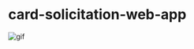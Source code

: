 # card-solicitation-web-app

![gif](https://media1.giphy.com/media/Csb4Hx2cIugoTb0TtA/giphy.gif?cid=790b7611c6ceaa3c7e424f3579cada476692a08bf539fc16&rid=giphy.gif&ct=g)
